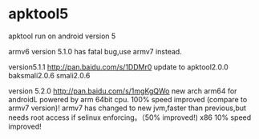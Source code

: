 # apktool5
apktool run on android version 5

armv6 version 5.1.0 has fatal bug,use armv7 instead.

version5.1.1 http://pan.baidu.com/s/1DDMr0
  update to apktool2.0.0 baksmali2.0.6 smali2.0.6

version 5.2.0 http://pan.baidu.com/s/1mgKgQWo
  new arch arm64 for androidL powered by arm 64bit cpu. 100% speed improved (compare to armv7 version)!
  armv7 has changed to new jvm,faster than previous,but needs root access if selinux enforcing。（50% improved!)
  x86 10% speed improved!
